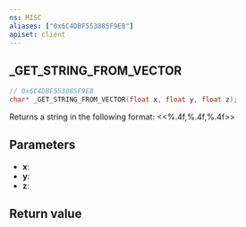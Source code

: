 ```yaml
---
ns: MISC
aliases: ["0x6C4DBF553885F9EB"]
apiset: client
---
```

## _GET_STRING_FROM_VECTOR

```c
// 0x6C4DBF553885F9EB
char* _GET_STRING_FROM_VECTOR(float x, float y, float z);
```

Returns a string in the following format: <<%.4f,%.4f,%.4f>>

## Parameters
* **x**:
* **y**:
* **z**:

## Return value